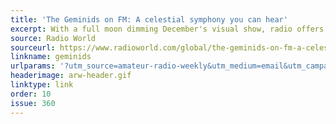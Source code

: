 ```yaml
---
title: 'The Geminids on FM: A celestial symphony you can hear'
excerpt: With a full moon dimming December's visual show, radio offers a unique way to tune in.
source: Radio World
sourceurl: https://www.radioworld.com/global/the-geminids-on-fm-a-celestial-symphony-you-can-hear
linkname: geminids
urlparams: '?utm_source=amateur-radio-weekly&utm_medium=email&utm_campaign=newsletter'
headerimage: arw-header.gif
linktype: link
order: 10
issue: 360
---
```

